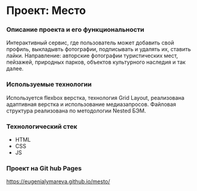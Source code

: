 # Проект: Место

### Описание проекта и его функциональности

Интерактивный сервис, где пользователь может добавить свой профиль, выкладывть фотографии, подписывать и удалять их, ставить лайки.
Направление: авторские фотографии туристических мест, пейзажей, природных парков, объектов культурного наследия и так далее.

### Используемые технологии

Используется flexbox верстка, технология Grid Layout, реализована адаптивная верстка и использование медиазапросов.
Файловая структура реализована по методологии Nested БЭМ.

### Технологический стек
* HTML
* CSS
* JS

### Проект на Git hub Pages
https://eugenialymareva.github.io/mesto/
